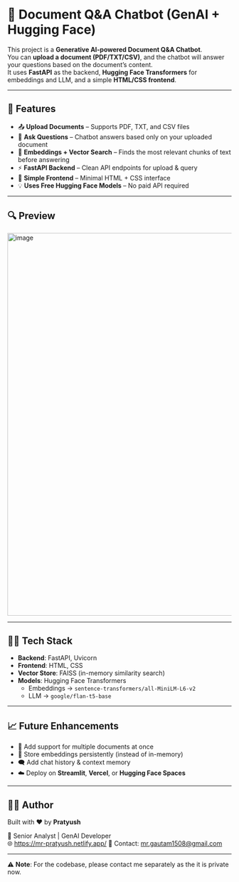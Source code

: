 # 📄 Document Q&A Chatbot (GenAI + Hugging Face)

This project is a **Generative AI-powered Document Q&A Chatbot**.  
You can **upload a document (PDF/TXT/CSV)**, and the chatbot will answer your questions based on the document’s content.  
It uses **FastAPI** as the backend, **Hugging Face Transformers** for embeddings and LLM, and a simple **HTML/CSS frontend**.

---

## 🚀 Features
- 📤 **Upload Documents** – Supports PDF, TXT, and CSV files  
- 🤖 **Ask Questions** – Chatbot answers based only on your uploaded document  
- 🧠 **Embeddings + Vector Search** – Finds the most relevant chunks of text before answering  
- ⚡ **FastAPI Backend** – Clean API endpoints for upload & query  
- 🎨 **Simple Frontend** – Minimal HTML + CSS interface  
- 💡 **Uses Free Hugging Face Models** – No paid API required  

---

## 🔍 Preview
<img width="1352" height="858" alt="image" src="https://github.com/user-attachments/assets/87f0e3c3-0eed-4fde-93c7-a208904ce00e"/>

---

## 🧑‍💻 Tech Stack
- **Backend**: FastAPI, Uvicorn  
- **Frontend**: HTML, CSS  
- **Vector Store**: FAISS (in-memory similarity search)  
- **Models**: Hugging Face Transformers  
  - Embeddings → `sentence-transformers/all-MiniLM-L6-v2`  
  - LLM → `google/flan-t5-base`  

---

## 📈 Future Enhancements
- 📂 Add support for multiple documents at once  
- 💾 Store embeddings persistently (instead of in-memory)  
- 🗨️ Add chat history & context memory  
- ☁️ Deploy on **Streamlit**, **Vercel**, or **Hugging Face Spaces**  

---

## 👨‍💻 Author
Built with ❤️ by **Pratyush**  

💼 Senior Analyst | GenAI Developer  
🌐  https://mr-pratyush.netlify.app/
📧 Contact: mr.gautam1508@gmail.com 

---

⚠️ **Note**: For the codebase, please contact me separately as the it is private now.
